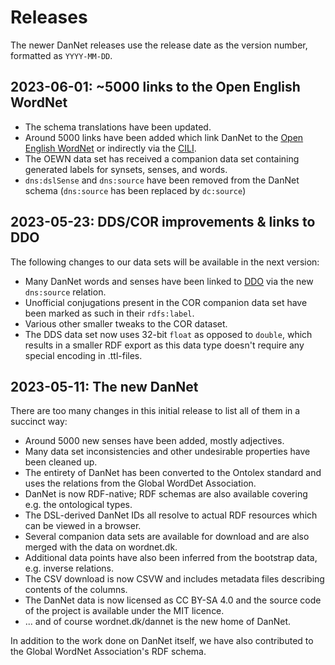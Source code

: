 # Releases
The newer DanNet releases use the release date as the version number, formatted as `YYYY-MM-DD`.

## **2023-06-01**: ~5000 links to the Open English WordNet
* The schema translations have been updated.
* Around 5000 links have been added which link DanNet to the [Open English WordNet](https://github.com/globalwordnet/english-wordnet) or indirectly via the [CILI](https://github.com/globalwordnet/cili).
* The OEWN data set has received a companion data set containing generated labels for synsets, senses, and words.
* `dns:dslSense` and `dns:source` have been removed from the DanNet schema (`dns:source` has been replaced by `dc:source`)

## **2023-05-23**: DDS/COR improvements & links to DDO
The following changes to our data sets will be available in the next version:

* Many DanNet words and senses have been linked to [DDO](https://ordnet.dk/ddo) via the new `dns:source` relation.
* Unofficial conjugations present in the COR companion data set have been marked as such in their `rdfs:label`.
* Various other smaller tweaks to the COR dataset.
* The DDS data set now uses 32-bit `float` as opposed to `double`, which results in a smaller RDF export as this data type doesn't require any special encoding in .ttl-files.

## **2023-05-11**: The new DanNet
There are too many changes in this initial release to list all of them in a succinct way:

* Around 5000 new senses have been added, mostly adjectives.
* Many data set inconsistencies and other undesirable properties have been cleaned up.
* The entirety of DanNet has been converted to the Ontolex standard and uses the relations from the Global WordDet Association.
* DanNet is now RDF-native; RDF schemas are also available covering e.g. the ontological types.
* The DSL-derived DanNet IDs all resolve to actual RDF resources which can be viewed in a browser.
* Several companion data sets are available for download and are also merged with the data on wordnet.dk.
* Additional data points have also been inferred from the bootstrap data, e.g. inverse relations.
* The CSV download is now CSVW and includes metadata files describing contents of the columns.
* The DanNet data is now licensed as CC BY-SA 4.0 and the source code of the project is available under the MIT licence.
* ... and of course wordnet.dk/dannet is the new home of DanNet.

In addition to the work done on DanNet itself, we have also contributed to the Global WordNet Association's RDF schema.
